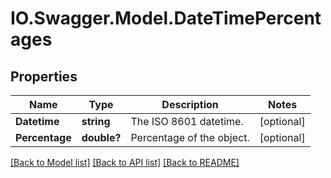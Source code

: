 # IO.Swagger.Model.DateTimePercentages
## Properties

Name | Type | Description | Notes
------------ | ------------- | ------------- | -------------
**Datetime** | **string** | The ISO 8601 datetime. | [optional] 
**Percentage** | **double?** | Percentage of the object. | [optional] 

[[Back to Model list]](../README.md#documentation-for-models) [[Back to API list]](../README.md#documentation-for-api-endpoints) [[Back to README]](../README.md)

